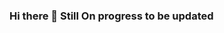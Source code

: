 ### Hi there 👋 Still On progress to be updated 

<!--
**HZurub/HZurub** is a ✨ _special_ ✨ repository because its `README.md` (this file) appears on your GitHub profile.


# Welcome to My GitHub Profile!

## About Me
I am a passionate software developer interested in software development, machine learning, and AI.

## Skills
- Programming Languages: Python, JavaScript, Java

## Contact Me
- Email: haszurub@gmail.com

[GitHub Pages](https://docs.google.com/document/d/1A1_K2MyrgYUvMgFz6H1Vp-gcEpjsn4Tj7EYlpf4NzKo/edit)





